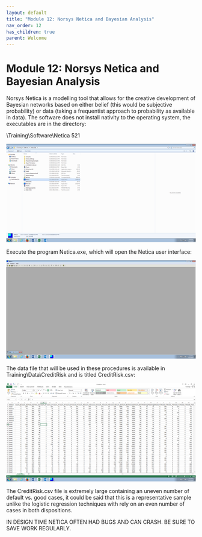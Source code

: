 ```yaml
---
layout: default
title: "Module 12: Norsys Netica and Bayesian Analysis"
nav_order: 12
has_children: true
parent: Welcome
---
```


# Module 12: Norsys Netica and Bayesian Analysis
Norsys Netica is a modelling tool that allows for the creative development of Bayesian networks based on either belief (this would be subjective probability) or data (taking a frequentist approach to probability as available in data).
The software does not install nativity to the operating system, the executables are in the directory:

\Training\Software\Netica 521

![img.png](img.png)

Execute the program Netica.exe, which will open the Netica user interface:

![img_1.png](img_1.png)

The data file that will be used in these procedures is available in Training\Data\CreditRisk and is titled CreditRisk.csv:

![img_2.png](img_2.png)

The CreditRisk.csv file is extremely large containing an uneven number of default vs. good cases, it could be said that this is a representative sample unlike the logistic regression techniques with rely on an even number of cases in both dispositions.

IN DESIGN TIME NETICA OFTEN HAD BUGS AND CAN CRASH.  BE SURE TO SAVE WORK REGULARLY.